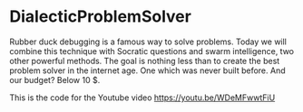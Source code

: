 # DialecticProblemSolver

Rubber duck debugging is a famous way to solve problems. Today we will combine this technique with Socratic questions and swarm intelligence, two other powerful methods. The goal is nothing less than to create the best problem solver in the internet age. One which was never built before. And our budget? Below 10 $.


This is the code for the Youtube video https://youtu.be/WDeMFwwtFiU


